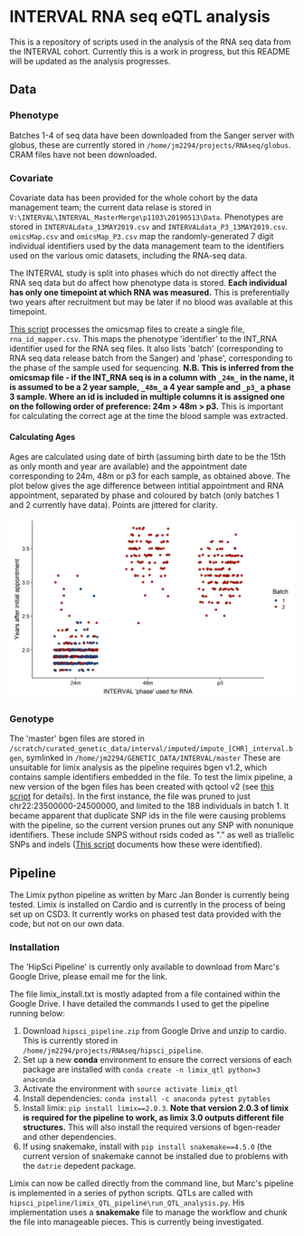 # INTERVAL RNA seq eQTL analysis
This is a repository of scripts used in the analysis of the RNA seq data from the INTERVAL cohort. Currently this is a work in progress, but this README will be updated as the analysis progresses.

## Data
### Phenotype
Batches 1-4 of seq data have been downloaded from the Sanger server with globus, these are currently stored in `/home/jm2294/projects/RNAseq/globus`. CRAM files have not been downloaded. 
### Covariate
Covariate data has been provided for the whole cohort by the data management team; the current data relase is stored in `V:\INTERVAL\INTERVAL_MasterMerge\p1103\20190513\Data`. Phenotypes are stored in `INTERVALdata_13MAY2019.csv` and `INTERVALdata_P3_13MAY2019.csv`. `omicsMap.csv` and `omicsMap_P3.csv` map the randomly-generated 7 digit individual identifiers used by the data management team to the identifiers used on the various omic datasets, including the RNA-seq data. 

The INTERVAL study is split into phases which do not directly affect the RNA seq data but do affect how phenotype data is stored. **Each individual has only one timepoint at which RNA was measured.** This is preferentially two years after recruitment but may be later if no blood was available at this timepoint.

[This script](make_id_mapper_file.R) processes the omicsmap files to create a single file, `rna_id_mapper.csv`. This maps the phenotype 'identifier' to the INT_RNA identifier used for the RNA seq files. It also lists 'batch' (corresponding to RNA seq data release batch from the Sanger) and 'phase', corresponding to the phase of the sample used for sequencing. **N.B. This is inferred from the omicsmap file - if the INT_RNA seq is in a column with `_24m_` in the name, it is assumed to be a 2 year sample, `_48m_` a 4 year sample and `_p3_` a phase 3 sample. Where an id is included in multiple columns it is assigned one on the following order of preference: 24m > 48m > p3.** This is important for calculating the correct age at the time the blood sample was extracted.

#### Calculating Ages
Ages are calculated using date of birth (assuming birth date to be the 15th as only month and year are available) and the appointment date corresponding to 24m, 48m or p3 for each sample, as obtained above. The plot below gives the age difference between intitial appointment and RNA appointment, separated by phase and coloured by batch (only batches 1 and 2 currently have data). Points are jittered for clarity.

![age plot](https://github.com/JonMarten/RNAseq/blob/master/ageplot.png?raw=true)


### Genotype
The 'master' bgen files are stored in `/scratch/curated_genetic_data/interval/imputed/impute_[CHR]_interval.bgen`, symlinked in `/home/jm2294/GENETIC_DATA/INTERVAL/master`
These are unsuitable for limix analysis as the pipeline requires bgen v1.2, which contains sample identifiers embedded in the file. 
To test the limix pipeline, a new version of the bgen files has been created with qctool v2 (see [this script](make_test_bgen.sh) for details).
In the first instance, the file was pruned to just chr22:23500000-24500000, and limited to the 188 individuals in batch 1. 
It became apparent that duplicate SNP ids in the file were causing problems with the pipeline, so the current version prunes out any SNP with nonunique identifiers. These include SNPS without rsids coded as "." as well as triallelic SNPs and indels ([This script](get_duplicate_rsids.R) documents how these were identified). 
## Pipeline
The Limix python pipeline as written by Marc Jan Bonder is currently being tested. Limix is installed on Cardio and is currently in the process of being set up on CSD3. It currently works on phased test data provided with the code, but not on our own data.
### Installation
The 'HipSci Pipeline' is currently only available to download from Marc's Google Drive, please email me for the link.

The file limix_install.txt is mostly adapted from a file contained within the Google Drive. I have detailed the commands I used to get the pipeline running below:
1. Download `hipsci_pipeline.zip` from Google Drive and unzip to cardio. This is currently stored in `/home/jm2294/projects/RNAseq/hipsci_pipeline`.
2. Set up a new **conda** environment to ensure the correct versions of each package are installed with `conda create -n limix_qtl python=3 anaconda`
3. Activate the environment with `source activate limix_qtl`
4. Install dependencies: `conda install -c anaconda pytest pytables`
5. Install limix: `pip install limix==2.0.3`. **Note that version 2.0.3 of limix is required for the pipeline to work, as limix 3.0 outputs different file structures.** This will also install the required versions of bgen-reader and other dependencies.
6. If using snakemake, install with `pip install snakemake==4.5.0` (the current version of snakemake cannot be installed due to problems with the `datrie` depedent package. 

Limix can now be called directly from the command line, but Marc's pipeline is implemented in a series of python scripts. QTLs are called with `hipsci_pipeline/limix_QTL_pipeline\run_QTL_analysis.py`. His implementation uses a **snakemake** file to manage the workflow and chunk the file into manageable pieces. This is currently being investigated.
